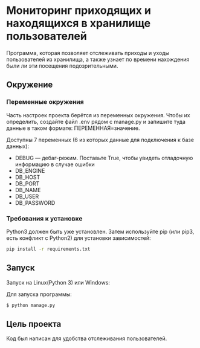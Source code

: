# Мониторинг приходящих и находящихся в хранилище пользователей

Программа, которая позволяет отслеживать приходы и уходы пользователей из хранилища, а также узнает по времени нахождения были ли эти посещения подозрительными.

## Окружение

### Переменные окружения
Часть настроек проекта берётся из переменных окружения. Чтобы их определить, создайте файл .env рядом с manage.py и запишите туда данные в таком формате: ПЕРЕМЕННАЯ=значение.

Доступны 7 переменных (6 из которых данные для подключения к базе данных):
- DEBUG — дебаг-режим. Поставьте True, чтобы увидеть отладочную информацию в случае ошибки
- DB_ENGINE
- DB_HOST
- DB_PORT
- DB_NAME
- DB_USER
- DB_PASSWORD

### Требования к установке

Python3 должен быть уже установлен. Затем используйте pip (или pip3, есть конфликт с Python2) для установки зависимостей:

```bash
pip install -r requirements.txt
```
## Запуск

Запуск на Linux(Python 3) или Windows:


Для запуска программы:

```bash
$ python manage.py
```


## Цель проекта

Код был написан для удобства отслеживания пользователей.

